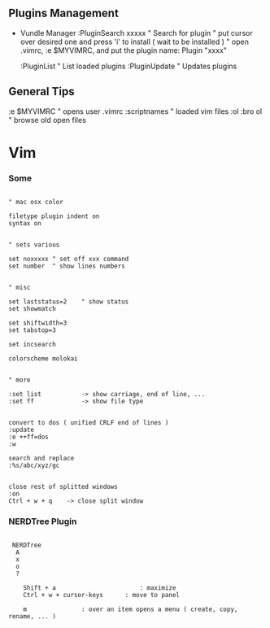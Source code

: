 
Plugins Management
------------------------------

* Vundle Manager
   :PluginSearch xxxxx           " Search for plugin
                                 " put cursor over desired one and press 'i' to install ( wait to be installed )
                                 " open .vimrc, :e $MYVIMRC, and put the plugin name:  Plugin "xxxx"

   :PluginList                   " List loaded plugins
   :PluginUpdate                 " Updates plugins




General Tips
------------------------------

:e $MYVIMRC          " opens user .vimrc
:scriptnames         " loaded vim files
:ol
:bro ol              " browse old open files

Vim
===

### Some

```vim

" mac osx color 

filetype plugin indent on
syntax on


" sets various

set noxxxxx	" set off xxx command
set number	" show lines numbers


" misc

set laststatus=2	" show status
set showmatch

set shiftwidth=3
set tabstop=3

set incsearch

colorscheme molokai


" more

:set list			-> show carriage, end of line, ...
:set ff				-> show file type 


convert to dos ( unified CRLF end of lines )
:update
:e ++ff=dos
:w

search and replace
:%s/abc/xyz/gc


close rest of splitted windows
:on
Ctrl + w + q	-> close split window

```

### NERDTree Plugin

```vim

 NERDTree
  A
  x
  o
  ?

	Shift + a						: maximize
	Ctrl + w + cursor-keys		: move to panel

	m				: over an item opens a menu ( create, copy, rename, ... ) 

```


